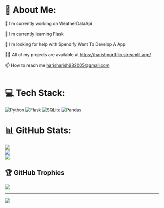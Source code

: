 # 💫 About Me:
🔭 I’m currently working on WeatherDataApi<br><br>🌱 I’m currently learning Flask<br><br>🤝 I’m looking for help with Spendify Want To Develop A App<br><br>👨‍💻 All of my projects are available at https://harishportfilio.streamlit.app/<br><br>📫 How to reach me harisharish982005@gmail.com<br><br>


# 💻 Tech Stack:
![Python](https://img.shields.io/badge/python-3670A0?style=for-the-badge&logo=python&logoColor=ffdd54) ![Flask](https://img.shields.io/badge/flask-%23000.svg?style=for-the-badge&logo=flask&logoColor=white) ![SQLite](https://img.shields.io/badge/sqlite-%2307405e.svg?style=for-the-badge&logo=sqlite&logoColor=white) ![Pandas](https://img.shields.io/badge/pandas-%23150458.svg?style=for-the-badge&logo=pandas&logoColor=white)
# 📊 GitHub Stats:
![](https://github-readme-stats.vercel.app/api?username=Harishvow&theme=dark&hide_border=false&include_all_commits=true&count_private=true)<br/>
![](https://nirzak-streak-stats.vercel.app/?user=Harishvow&theme=dark&hide_border=false)<br/>
![](https://github-readme-stats.vercel.app/api/top-langs/?username=Harishvow&theme=dark&hide_border=false&include_all_commits=true&count_private=true&layout=compact)

## 🏆 GitHub Trophies
![](https://github-profile-trophy.vercel.app/?username=Harishvow&theme=radical&no-frame=false&no-bg=false&margin-w=4)

---
[![](https://visitcount.itsvg.in/api?id=Harishvow&icon=0&color=1)](https://visitcount.itsvg.in)

<!-- Proudly created with GPRM ( https://gprm.itsvg.in ) -->
